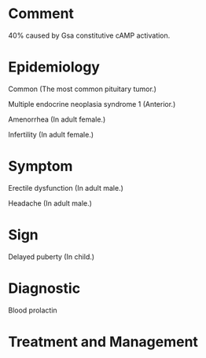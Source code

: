 # Comment

40% caused by Gsa constitutive cAMP activation.

# Epidemiology

Common
(The most common pituitary tumor.)

Multiple endocrine neoplasia syndrome 1
(Anterior.)

Amenorrhea
(In adult female.)

Infertility
(In adult female.)

# Symptom

Erectile dysfunction
(In adult male.)

Headache
(In adult male.)

# Sign

Delayed puberty
(In child.)

# Diagnostic

Blood prolactin

# Treatment and Management
